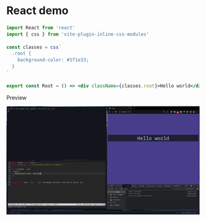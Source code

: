 # React demo

```jsx
import React from 'react'
import { css } from 'vite-plugin-inline-css-modules'

const classes = css`
  .root {
    background-color: #1f1e33;
  }
`

export const Root = () => <div className={classes.root}>Hello world</div>
```

Preview

![demo](./screenshot.png)
